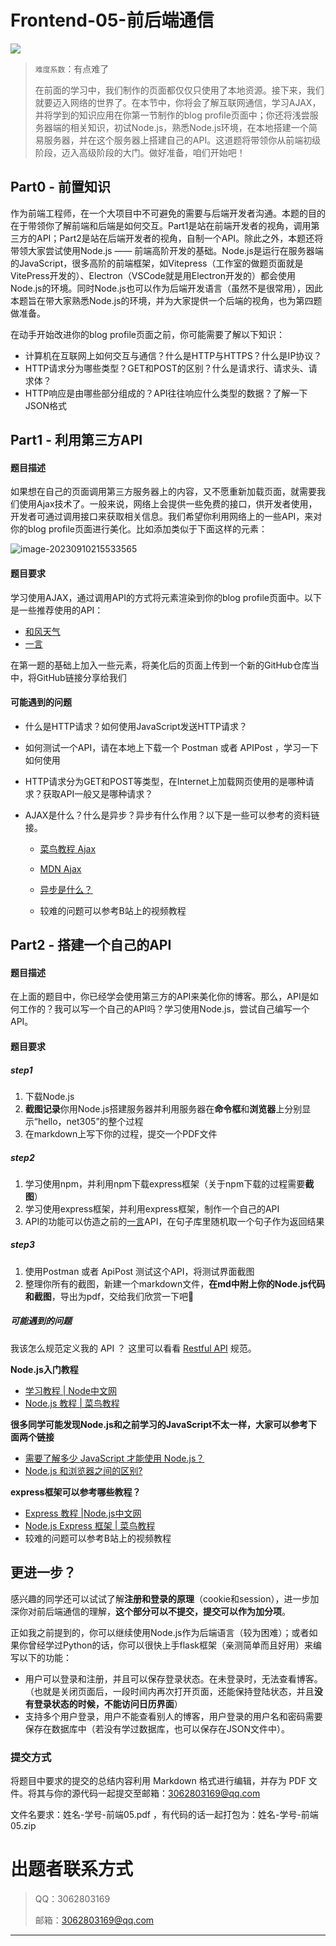 # Frontend-05-前后端通信

![](https://p.sda1.dev/22/3e67a9bb8199c4f48c0eae3162b2313a/Net305.png)

> `难度系数`：有点难了
>
> 在前面的学习中，我们制作的页面都仅仅只使用了本地资源。接下来，我们就要迈入网络的世界了。在本节中，你将会了解互联网通信，学习AJAX，并将学到的知识应用在你第一节制作的blog profile页面中；你还将浅尝服务器端的相关知识，初试Node.js，熟悉Node.js环境，在本地搭建一个简易服务器，并在这个服务器上搭建自己的API。这道题将带领你从前端初级阶段，迈入高级阶段的大门。做好准备，咱们开始吧！

## **Part0 - 前置知识**

作为前端工程师，在一个大项目中不可避免的需要与后端开发者沟通。本题的目的在于带领你了解前端和后端是如何交互。Part1是站在前端开发者的视角，调用第三方的API；Part2是站在后端开发者的视角，自制一个API。除此之外，本题还将带领大家尝试使用Node.js —— 前端高阶开发的基础。Node.js是运行在服务器端的JavaScript，很多高阶的前端框架，如Vitepress（工作室的做题页面就是VitePress开发的）、Electron（VSCode就是用Electron开发的）都会使用Node.js的环境。同时Node.js也可以作为后端开发语言（虽然不是很常用），因此本题旨在带大家熟悉Node.js的环境，并为大家提供一个后端的视角，也为第四题做准备。

在动手开始改进你的blog profile页面之前，你可能需要了解以下知识：

- 计算机在互联网上如何交互与通信？什么是HTTP与HTTPS？什么是IP协议？
- HTTP请求分为哪些类型？GET和POST的区别？什么是请求行、请求头、请求体？
- HTTP响应是由哪些部分组成的？API往往响应什么类型的数据？了解一下JSON格式

## **Part1 - 利用第三方API**

#### **题目描述**

如果想在自己的页面调用第三方服务器上的内容，又不愿重新加载页面，就需要我们使用Ajax技术了。一般来说，网络上会提供一些免费的接口，供开发者使用，开发者可通过调用接口来获取相关信息。我们希望你利用网络上的一些API，来对你的blog profile页面进行美化。比如添加类似于下面这样的元素：

![image-20230910215533565](https://pic.imgdb.cn/item/64feefeb661c6c8e54840445.png)

#### **题目要求**

学习使用AJAX，通过调用API的方式将元素渲染到你的blog profile页面中。以下是一些推荐使用的API：

- [和风天气](https://dev.qweather.com/)
- [一言](https://developer.hitokoto.cn/sentence/)

在第一题的基础上加入一些元素，将美化后的页面上传到一个新的GitHub仓库当中，将GitHub链接分享给我们

#### **可能遇到的问题**

- 什么是HTTP请求？如何使用JavaScript发送HTTP请求？

- 如何测试一个API，请在本地上下载一个 Postman 或者 APIPost ，学习一下如何使用

- HTTP请求分为GET和POST等类型，在Internet上加载网页使用的是哪种请求？获取API一般又是哪种请求？

- AJAX是什么？什么是异步？异步有什么作用？以下是一些可以参考的资料链接。

  - [菜鸟教程 Ajax](https://www.runoob.com/ajax/ajax-tutorial.html)

  - [MDN Ajax](https://developer.mozilla.org/zh-CN/docs/Web/Guide/AJAX)

  - [异步是什么？](https://developer.mozilla.org/zh-CN/docs/Learn/JavaScript/Asynchronous/Introducing)

  - 较难的问题可以参考B站上的视频教程

    

## **Part2 - 搭建一个自己的API**

#### **题目描述**

在上面的题目中，你已经学会使用第三方的API来美化你的博客。那么，API是如何工作的？我可以写一个自己的API吗？学习使用Node.js，尝试自己编写一个API。

#### **题目要求**

##### **step1**

1. 下载Node.js
2. **截图记录**你用Node.js搭建服务器并利用服务器在**命令框**和**浏览器**上分别显示“hello，net305”的整个过程
3. 在markdown上写下你的过程，提交一个PDF文件

##### **step2**

1. 学习使用npm，并利用npm下载express框架（关于npm下载的过程需要**截图**）
2. 学习使用express框架，并利用express框架，制作一个自己的API
3. API的功能可以仿造之前的[一言](https://developer.hitokoto.cn/sentence/)API，在句子库里随机取一个句子作为返回结果

##### **step3**

1. 使用Postman 或者 ApiPost 测试这个API，将测试界面截图
2. 整理你所有的截图，新建一个markdown文件，**在md中附上你的Node.js代码和截图**，导出为pdf，交给我们欣赏一下吧🥰

##### **可能遇到的问题**

我该怎么规范定义我的 API ？ 这里可以看看 [Restful API](https://www.ruanyifeng.com/blog/2014/05/restful_api.html) 规范。

**Node.js入门教程** 

- [学习教程 | Node中文网](https://dev.nodejs.cn/learn/) 
- [Node.js 教程 | 菜鸟教程](https://www.runoob.com/nodejs/) 

**很多同学可能发现Node.js和之前学习的JavaScript不太一样，大家可以参考下面两个链接**

- [需要了解多少 JavaScript 才能使用 Node.js？](https://dev.nodejs.cn/learn/how-much-javascript-do-you-need-to-know-to-use-nodejs/)
- [Node.js 和浏览器之间的区别?](https://dev.nodejs.cn/learn/differences-between-nodejs-and-the-browser/)

**express框架可以参考哪些教程？**

- [Express 教程 |Node.js中文网 ](https://express.nodejs.cn/en/starter/installing.html)
- [Node.js Express 框架 | 菜鸟教程](https://www.runoob.com/nodejs/nodejs-express-framework.html)
- 较难的问题可以参考B站上的视频教程

## **更进一步？**

感兴趣的同学还可以试试了解**注册和登录的原理**（cookie和session），进一步加深你对前后端通信的理解，**这个部分可以不提交，提交可以作为加分项**。

正如我之前提到的，你可以继续使用Node.js作为后端语言（较为困难）；或者如果你曾经学过Python的话，你可以很快上手flask框架（亲测简单而且好用）来编写以下的功能：

- 用户可以登录和注册，并且可以保存登录状态。在未登录时，无法查看博客。（也就是关闭页面后，一段时间内再次打开页面，还能保持登陆状态，并且**没有登录状态的时候，不能访问日历界面**）
- 支持多个用户登录，用户不能查看别人的博客，用户登录的用户名和密码需要保存在数据库中（若没有学过数据库，也可以保存在JSON文件中）。

### 提交方式

将题目中要求的提交的总结内容利用 Markdown 格式进行编辑，并存为 PDF 文件。将其与你的源代码一起提交至邮箱：3062803169@qq.com

文件名要求：姓名-学号-前端05.pdf ，有代码的话一起打包为：姓名-学号-前端05.zip 

# 出题者联系⽅式
> <font style="background-color:#FFFFFF;">QQ：3062803169</font>
>
> 邮箱：3062803169@qq.com

---